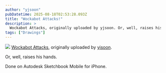 ```yaml
---
author: "yjsoon"
pubDatetime: 2025-08-18T02:53:28.093Z
title: "Wockabot Attacks!"
description: >
  Wockabot Attacks, originally uploaded by yjsoon. Or, well, raises his hands. Done on Autodesk Sketchbook Mobile for iPhone.
tags: ["Drawings"]
---
```






[![](http://farm3.static.flickr.com/2578/4019206718_f526d6b221.jpg)](http://www.flickr.com/photos/yjsoon/4019206718/) [Wockabot Attacks](http://www.flickr.com/photos/yjsoon/4019206718/), originally uploaded by [yjsoon](http://www.flickr.com/people/yjsoon/).

Or, well, raises his hands.

Done on Autodesk Sketchbook Mobile for iPhone.
